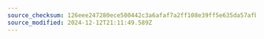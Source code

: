 ```yaml
---
source_checksum: 126eee247280ece500442c3a6afaf7a2ff108e39ff5e635da57afb173884b5d9
source_modified: 2024-12-12T21:11:49.589Z
---
```


